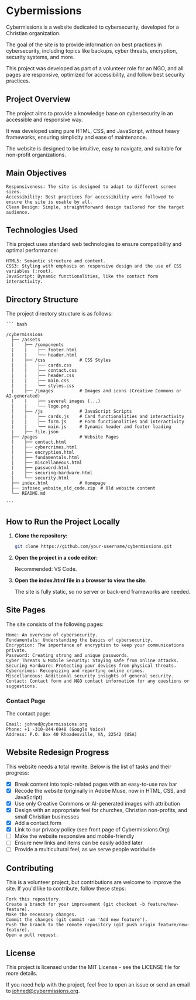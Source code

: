# Cybermissions

Cybermissions is a website dedicated to cybersecurity, developed for a Christian organization. 

The goal of the site is to provide information on best practices in cybersecurity, including topics like backups, cyber threats, encryption, security systems, and more. 

This project was developed as part of a volunteer role for an NGO, and all pages are responsive, optimized for accessibility, and follow best security practices.

## Project Overview

The project aims to provide a knowledge base on cybersecurity in an accessible and responsive way.

It was developed using pure HTML, CSS, and JavaScript, without heavy frameworks, ensuring simplicity and ease of maintenance.

The website is designed to be intuitive, easy to navigate, and suitable for non-profit organizations.

## Main Objectives

    Responsiveness: The site is designed to adapt to different screen sizes.
    Accessibility: Best practices for accessibility were followed to ensure the site is usable by all.
    Clean Design: Simple, straightforward design tailored for the target audience.

## Technologies Used

This project uses standard web technologies to ensure compatibility and optimal performance:

    HTML5: Semantic structure and content.
    CSS3: Styling with emphasis on responsive design and the use of CSS variables (:root).
    JavaScript: Dynamic functionalities, like the contact form interactivity.

## Directory Structure

The project directory structure is as follows:

    ``` bash

    /cybermissions 
      ├── /assets               
      |    ├── /components      
      |    |    ├── footer.html 
      |    |    └── header.html 
      |    ├── /css             # CSS Styles 
      |    |    ├── cards.css   
      |    |    ├── contact.css 
      |    |    ├── header.css  
      |    |    ├── main.css    
      |    |    └── styles.css  
      |    ├── /images          # Images and icons (Creative Commons or AI-generated) 
      |    |    ├── several images (...)
      |    |    └── logo.png    
      |    ├── /js              # JavaScript Scripts 
      |    |    ├── cards.js    # Card functionalities and interactivity
      |    |    ├── form.js     # Form functionalities and interactivity 
      |    |    └── main.js     # Dynamic header and footer loading 
      |    ├── file.json        
      ├── /pages                # Website Pages 
      |    ├── contact.html     
      |    ├── cybercrimes.html 
      |    ├── encryption.html   
      |    ├── fundamentals.html 
      |    ├── miscellaneous.html
      |    ├── password.html    
      |    ├── securing-hardware.html
      |    └── security.html    
      ├── index.html            # Homepage 
      ├── infosec_website_old_code.zip  # Old website content
      └── README.md             
   
    ```

## How to Run the Project Locally

1. **Clone the repository:**

    ``` bash
    git clone https://github.com/your-username/cybermissions.git
    ```

2. **Open the project in a code editor:**

    Recommended: VS Code.

3. **Open the index.html file in a browser to view the site.**

    The site is fully static, so no server or back-end frameworks are needed.

## Site Pages

The site consists of the following pages:

    Home: An overview of cybersecurity.
    Fundamentals: Understanding the basics of cybersecurity.
    Encryption: The importance of encryption to keep your communications private.
    Password: Creating strong and unique passwords.
    Cyber Threats & Mobile Security: Staying safe from online attacks.
    Securing Hardware: Protecting your devices from physical threats.
    Cybercrimes: Recognizing and reporting online crimes.
    Miscellaneous: Additional security insights of general security.
    Contact: Contact form and NGO contact information for any questions or suggestions.

### Contact Page

The contact page:

    Email: johned@cybermissions.org
    Phone: +1 -310-844-6948 (Google Voice)
    Address: P.O. Box 40 Rhoadesville, VA, 22542 (USA)

## Website Redesign Progress

This website needs a total rewrite. Below is the list of tasks and their progress:

- [x] Break content into topic-related pages with an easy-to-use nav bar
- [x] Recode the website (originally in Adobe Muse, now in HTML, CSS, and JavaScript)
- [x] Use only Creative Commons or AI-generated images with attribution
- [x] Design with an appropriate feel for churches, Christian non-profits, and small Christian businesses
- [x] Add a contact form
- [x] Link to our privacy policy (see front page of Cybermissions.Org)
- [ ] Make the website responsive and mobile-friendly
- [ ] Ensure new links and items can be easily added later
- [ ] Provide a multicultural feel, as we serve people worldwide

## Contributing

This is a volunteer project, but contributions are welcome to improve the site. If you'd like to contribute, follow these steps:

    Fork this repository.
    Create a branch for your improvement (git checkout -b feature/new-feature).
    Make the necessary changes.
    Commit the changes (git commit -am 'Add new feature').
    Push the branch to the remote repository (git push origin feature/new-feature).
    Open a pull request.

## License

This project is licensed under the MIT License - see the LICENSE file for more details.

If you need help with the project, feel free to open an issue or send an email to johned@cybermissions.org.